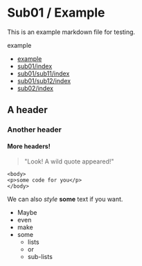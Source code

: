 # Sub01 / Example

This is an example markdown file for testing.

example

- [example](../example)
- [sub01/index](./index)
- [sub01/sub11/index](./sub11/index)
- [sub01/sub12/index](./sub12/index)
- [sub02/index](../sub02/index)

## A header
### Another header
#### More headers!

> "Look! A wild quote appeared!"

	<body>
	<p>some code for you</p>
	</body>

We can also *style* **some** text if you want.

 * Maybe
 * even
 * make
 * some
 	* lists
 	* or
 	* sub-lists
